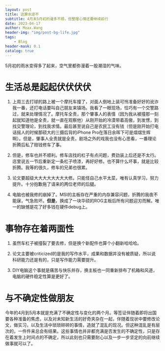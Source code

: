 ```yaml
---
layout: post
title: 这算水逆不
subtitle: 4月末5月初的诸多不顺，但整理心情还要继续前行
date: 2023-04-17
author: Moax.Wang
header-img: "img/post-bg-life.jpg"
tags:
    - Blog
header-mask: 0.1
catalog: true
---
```


5月初的雨水变得多了起来，空气里都弥漫着一股潮湿的气味。

# 生活总是起起伏伏伏伏

1. 上周三去打球的路上被一个摩托车撞了，对面人倒地上装可怜准备好好的讹诈我一番，还打电话要叫自己朋友来镇场。我看了一眼现场，恰巧有一个交警路过，就来处理情况了。摩托车全责，那个肇事人的表情（因为我从被撞那一刻起就知道他是全责，就一直在观察他）从刚开始的冷漠带着高傲，到发愣，到找交警理论，到找我求情。最后甚至说自己是农民工没有钱（但是刚开始打电话摇人的时候那硕大的三摄后背的iPhone Pro在落日余晖下可是熠熠生辉啊）。但是，肇事人全责就是全责，剧场之外的戏我也没有心思看，一番理论折腾后私了赔钱修车了事。

2. 但是，修车也并不顺利。修车店找的杠子有点问题，费劲装上后还是不太行。店里说五一节后重新定一条杠子喷漆，再好好修。也不算什么坏事，就是比较折腾。我等的很久，修车的兄弟也很累。

3. 论文要超级大大大大大大大大修。只能怪自己水平太菜，唯有认真学习，努力提升。十分抱歉拖了请来的两位老师的后腿。

4. 电脑也被我修的崩掉了。MSI的主板存在严重的内存兼容问题，折腾的我夜不能寐，气急败坏。**但是**，换成了一块华硕的ROG主板后所有问题迎刃而解。唯一的缺憾是花了好多钱在硬件debug上。

# 事物存在着两面性

1. 虽然车杠子被撞裂了要去修，但是换个新配件也算个小翻新哈哈哈。

2. 论文主要被criticized的是我的写作水平，成果和数据并没有被质疑，所以说科研能力还是有的，只是写作能力需要提升。

3. DIY电脑这个事就是痛苦与快乐并存，换主板也一同重新排布了机箱和风道，电脑的硬件稳定性算是更好了。

# 与不确定性做朋友

今年的4月到5月本就是充满了不确定性与变化的两个月。等签证伴随着即将出国要各种准备的焦虑，以及对未知新生活的好奇夹杂在一起，伴随着现状中要修改论文，做实习，以及生活中琐琐碎碎的事情，造就了混乱的现况。但这种混乱是有层次的，一件件来总会有结果。这些事情也并非都充满是否发生的不确定性，只是存在着发生上时间点的不确定，所以此刻也只需要耐心以及一步一步坚定的向前继续做事就可以了。